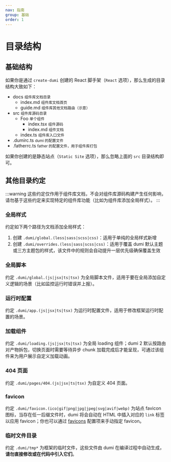 ```yaml
---
nav: 指南
group: 基础
order: 1
---
```


# 目录结构

## 基础结构

如果你是通过 `create-dumi` 创建的 React 脚手架（`React` 选项），那么生成的目录结构大致如下：

<Tree>
  <ul>
    <li>
      docs
      <small>组件库文档目录</small>
      <ul>
        <li>
          index.md
          <small>组件库文档首页</small>
        </li>
        <li>
          guide.md
          <small>组件库其他文档路由（示意）</small>
        </li>
      </ul>
    </li>
    <li>
      src
      <small>组件库源码目录</small>
      <ul>
        <li>
          Foo
          <small>单个组件</small>
          <ul>
            <li>
              index.tsx
              <small>组件源码</small>
            </li>
            <li>
              index.md
              <small>组件文档</small>
            </li>
          </ul>
        </li>
        <li>
          index.ts
          <small>组件库入口文件</small>
        </li>
      </ul>
    </li>
    <li>
      .dumirc.ts
      <small>dumi 的配置文件</small>
    </li>
    <li>
      .fatherrc.ts
      <small>father 的配置文件，用于组件库打包</small>
    </li>
  </ul>
</Tree>

如果你创建的是静态站点（`Static Site` 选项），那么忽略上面的 `src` 目录结构即可。

## 其他目录约定

:::warning
这些约定仅作用于组件库文档，不会对组件库源码构建产生任何影响，请勿基于这些约定来实现特定的组件库功能（比如为组件库添加全局样式）。
:::

### 全局样式

约定如下两个路径为文档添加全局样式：

1. 创建 `.dumi/global.(less|sass|scss|css)`：适用于单纯的全局样式新增
2. 创建 `.dumi/overrides.(less|sass|scss|css)`：适用于覆盖 dumi 默认主题或三方主题包的样式，该文件中的规则会自动提升一层优先级确保覆盖生效

### 全局脚本

约定 `.dumi/global.(js|jsx|ts|tsx)` 为全局脚本文件，适用于要在全局添加自定义逻辑的场景（比如监控运行时错误并上报）。

### 运行时配置

约定 `.dumi/app.(js|jsx|ts|tsx)` 为运行时配置文件，适用于修改框架运行时配置的场景。

### 加载组件

约定 `.dumi/loading.(js|jsx|ts|tsx)` 为全局 loading 组件；dumi 2 默认按路由对产物拆包，切换页面时需要等待异步 chunk 加载完成后才能呈现，可通过该组件来为用户展示自定义加载动画。

### 404 页面

约定 `.dumi/pages/404.(js|jsx|ts|tsx)` 为自定义 404 页面。

### favicon

约定 `.dumi/favicon.(ico|gif|png|jpg|jpeg|svg|avif|webp)` 为站点 favicon 图标，当存在任一后缀文件时，dumi 将会自动在 HTML 中插入对应的 `link` 标签以应用 favicon；你也可以通过 [favicons](../config/index.md#favicons) 配置项来手动指定 favicon。

### 临时文件目录

约定 `.dumi/tmp*` 为框架的临时文件，这些文件由 dumi 在编译过程中自动生成，**请勿直接修改或在代码中引入它们**。
